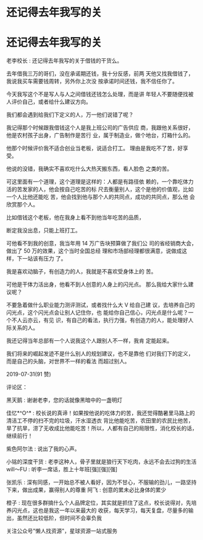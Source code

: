 # 还记得去年我写的关

# 还记得去年我写的关

老李校长 : 还记得去年我写的关于借钱的干货么。

去年借我三万的哥们，没在承诺期还钱，我十分反感，前两 天他又找我借钱了，我说我买车需要钱周转，另外你上次没 按承诺时间还钱，我不信任你了。

今天我写这个不是写人与人之间借钱还钱怎么处理，而是讲 年轻人不要随便找被人评价自己，或者给什么建议方向。

我们都会遇到给我们下定义的人，万一他们说错了呢？

我记得那个时候跟我借钱这个人是我上班公司的广告供应 商，我跟他关系很好，他是农村孩子出身，广告制作是苦行 业，属于制造业，做个地台，灯箱什么的。

他那个时候评价我不适合创业当老板，说适合打工。 理由是我吃不了苦，好享受。

他说的没错，我确实不喜欢吃什么大热天搬东西，看人脸色 之类的苦。

可这里面有一个道理，这个道理是这样的：人都是有路径依 赖的，一个靠吃体力活的苦发家的人，他会按自己吃苦的标 尺去衡量别人，这个是他的价值观，比如一个人比他还能吃 苦，他会找到他与那个人的共同点，成功的共同点，那么他 会欣赏那个人。

比如借钱这个老板，他在我身上看不到他当年吃苦的品质，

断定我没出息，只能上班打工。

可他看不到我的创意，我当年用 14 万广告块预算做了我们公 司的省经销商大会，做出了 50 万的效果，这个当时全国总经 理和市场部经理都很满意，说做成这样，下一站该有压力 了。

我是喜欢动脑子，有创造力的人，我就是不喜欢受身体上的 苦。

可他是干体力活出身，他看不到人创意的人身上的闪光点。 那么我给大家什么建议呢？

不要急着做什么职业能力测评测试，或者找什么大 V 给自己建 议，去培养自己的闪光点，这个闪光点会让别人记住你，也 能给你自己信心，闪光点是什么呢？一个不人云亦云，有见 识，有自己的看法，执行力强，有创造力的人，能处理好人 际关系的人。

我还记得当年总部有一个人说我这个人跟别人不一样，我肯 定能起来。

我们将来的崛起发迹不是什么别人的规划建议，也不是靠他 们对我们下的定义，而是自己的头脑，对世界不一样的看法 而超过别人。

2019-07-31(91 赞)

评论区：

黑天鹅 : 谢谢老李，您的话就像黑暗中的一盏明灯

佳忆*^O^* : 校长说的真谛！如果按他说的吃体力的苦，我还觉得酷暑里马路上的清洁工不停的扫不完的垃圾，汗水湿透衣 背比他能吃苦，农田里的农民比他苦，旱了抗旱，涝了无收成比他能吃苦！所以，人都有自己的局限性，消化校长的话， 继续前行！

紫色阿尔法 : 说出了我的心声。

小铭的深度干货 : 老李这种人，骨子里就是狼行天下吃肉，永远不会去过狗的生活 will～FU : 听李一席话，胜上十年班[强][强][强]

张凯乐 : 深有同感，一开始总不被人看好，因为不甘心，不服输的劲儿，一路坚持下来，做出成果，赢得别人的尊重 阿飞 : 创意的累未必比身体的累少

橙子 : 现在很多群搞什么个人品牌定位，其实就是抓住了这点，校长说得对，先培养闪光点，这也是我这一年以来最大的 收获，每天学习，每天复盘，尽量多的输出，虽然还比较低阶，但时间不会辜负我

关注公众号"懒人找资源"，星球资源一站式服务
